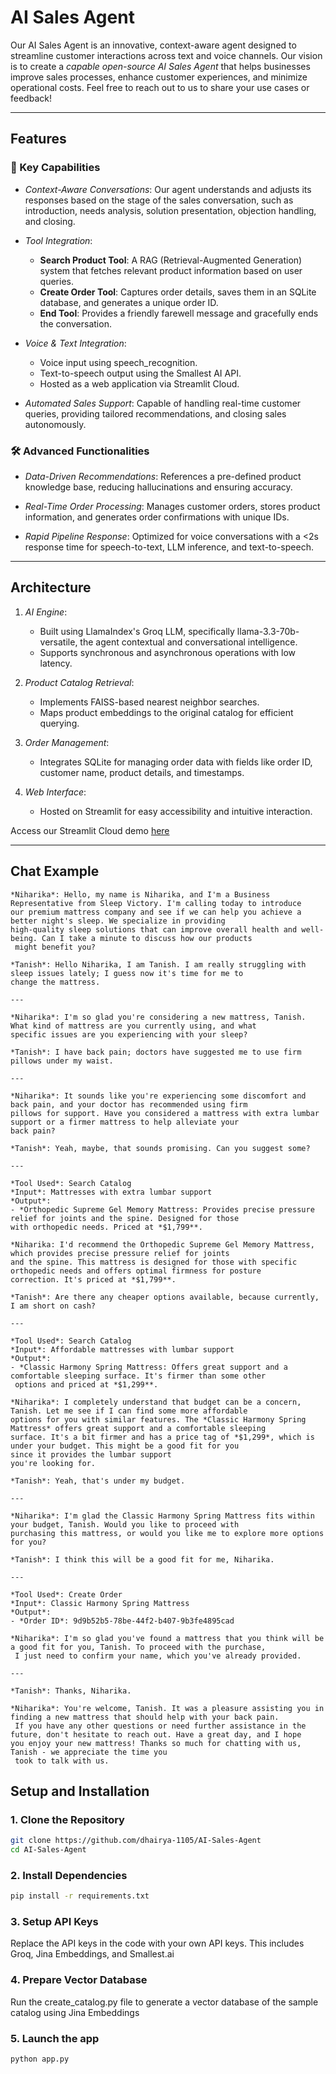 # AI Sales Agent

Our AI Sales Agent is an innovative, context-aware agent designed to streamline customer interactions across text and voice channels.
Our vision is to create a *capable open-source AI Sales Agent* that helps businesses improve sales processes, enhance customer experiences, and minimize operational costs. Feel free to reach out to us to share your use cases or feedback!

---

## Features

### 🚀 Key Capabilities
- *Context-Aware Conversations*: 
  Our agent understands and adjusts its responses based on the stage of the sales conversation, such as introduction, needs analysis, solution presentation, objection handling, and closing.

- *Tool Integration*:
  - **Search Product Tool**: A RAG (Retrieval-Augmented Generation) system that fetches relevant product information based on user queries.
  - **Create Order Tool**: Captures order details, saves them in an SQLite database, and generates a unique order ID.
  - **End Tool**: Provides a friendly farewell message and gracefully ends the conversation.

- *Voice & Text Integration*:
  - Voice input using speech_recognition.
  - Text-to-speech output using the Smallest AI API.
  - Hosted as a web application via Streamlit Cloud.

- *Automated Sales Support*:
  Capable of handling real-time customer queries, providing tailored recommendations, and closing sales autonomously.

### 🛠️ Advanced Functionalities
- *Data-Driven Recommendations*:
  References a pre-defined product knowledge base, reducing hallucinations and ensuring accuracy.
  
- *Real-Time Order Processing*:
  Manages customer orders, stores product information, and generates order confirmations with unique IDs.

- *Rapid Pipeline Response*:
  Optimized for voice conversations with a <2s response time for speech-to-text, LLM inference, and text-to-speech.

---

## Architecture

1. *AI Engine*:
   - Built using LlamaIndex's Groq LLM, specifically llama-3.3-70b-versatile, the agent contextual and conversational intelligence.
   - Supports synchronous and asynchronous operations with low latency.

2. *Product Catalog Retrieval*:
   - Implements FAISS-based nearest neighbor searches.
   - Maps product embeddings to the original catalog for efficient querying.

3. *Order Management*:
   - Integrates SQLite for managing order data with fields like order ID, customer name, product details, and timestamps.

4. *Web Interface*:
   - Hosted on Streamlit for easy accessibility and intuitive interaction.
  
Access our Streamlit Cloud demo [here](https://ai-sales-agent-644hxadbndzatju8g27dbz.streamlit.app/)

---
## Chat Example
```
*Niharika*: Hello, my name is Niharika, and I'm a Business Representative from Sleep Victory. I'm calling today to introduce
our premium mattress company and see if we can help you achieve a better night's sleep. We specialize in providing
high-quality sleep solutions that can improve overall health and well-being. Can I take a minute to discuss how our products
 might benefit you?

*Tanish*: Hello Niharika, I am Tanish. I am really struggling with sleep issues lately; I guess now it's time for me to
change the mattress.

---

*Niharika*: I'm so glad you're considering a new mattress, Tanish. What kind of mattress are you currently using, and what
specific issues are you experiencing with your sleep?

*Tanish*: I have back pain; doctors have suggested me to use firm pillows under my waist.

---

*Niharika*: It sounds like you're experiencing some discomfort and back pain, and your doctor has recommended using firm
pillows for support. Have you considered a mattress with extra lumbar support or a firmer mattress to help alleviate your
back pain?

*Tanish*: Yeah, maybe, that sounds promising. Can you suggest some?

---

*Tool Used*: Search Catalog  
*Input*: Mattresses with extra lumbar support  
*Output*:  
- *Orthopedic Supreme Gel Memory Mattress: Provides precise pressure relief for joints and the spine. Designed for those
with orthopedic needs. Priced at *$1,799**.

*Niharika: I'd recommend the Orthopedic Supreme Gel Memory Mattress, which provides precise pressure relief for joints
and the spine. This mattress is designed for those with specific orthopedic needs and offers optimal firmness for posture
correction. It's priced at *$1,799**.

*Tanish*: Are there any cheaper options available, because currently, I am short on cash?

---

*Tool Used*: Search Catalog  
*Input*: Affordable mattresses with lumbar support  
*Output*:  
- *Classic Harmony Spring Mattress: Offers great support and a comfortable sleeping surface. It's firmer than some other
 options and priced at *$1,299**.

*Niharika*: I completely understand that budget can be a concern, Tanish. Let me see if I can find some more affordable
options for you with similar features. The *Classic Harmony Spring Mattress* offers great support and a comfortable sleeping
surface. It's a bit firmer and has a price tag of *$1,299*, which is under your budget. This might be a good fit for you
since it provides the lumbar support
you're looking for.

*Tanish*: Yeah, that's under my budget.

---

*Niharika*: I'm glad the Classic Harmony Spring Mattress fits within your budget, Tanish. Would you like to proceed with
purchasing this mattress, or would you like me to explore more options for you?

*Tanish*: I think this will be a good fit for me, Niharika.

---

*Tool Used*: Create Order  
*Input*: Classic Harmony Spring Mattress  
*Output*:  
- *Order ID*: 9d9b52b5-78be-44f2-b407-9b3fe4895cad

*Niharika*: I'm so glad you've found a mattress that you think will be a good fit for you, Tanish. To proceed with the purchase,
 I just need to confirm your name, which you've already provided.

---

*Tanish*: Thanks, Niharika.

*Niharika*: You're welcome, Tanish. It was a pleasure assisting you in finding a new mattress that should help with your back pain.
 If you have any other questions or need further assistance in the future, don't hesitate to reach out. Have a great day, and I hope
you enjoy your new mattress! Thanks so much for chatting with us, Tanish - we appreciate the time you
 took to talk with us.
```

## Setup and Installation

### 1. Clone the Repository
```bash
git clone https://github.com/dhairya-1105/AI-Sales-Agent
cd AI-Sales-Agent
```
### 2. Install Dependencies
```bash
pip install -r requirements.txt
```
### 3. Setup API Keys
Replace the API keys in the code with your own API keys. This includes Groq, Jina Embeddings, and Smallest.ai
### 4. Prepare Vector Database
Run the create_catalog.py file to generate a vector database of the sample catalog using Jina Embeddings
### 5. Launch the app
```bash
python app.py
```
